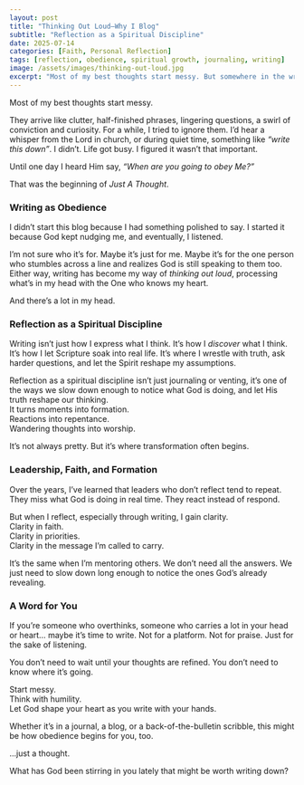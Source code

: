 ```yaml
---
layout: post
title: "Thinking Out Loud—Why I Blog"
subtitle: "Reflection as a Spiritual Discipline"
date: 2025-07-14
categories: [Faith, Personal Reflection]
tags: [reflection, obedience, spiritual growth, journaling, writing]
image: /assets/images/thinking-out-loud.jpg
excerpt: "Most of my best thoughts start messy. But somewhere in the writing, I hear God’s voice. This blog isn’t about platform—it's about obedience, clarity, and growth."
---
```


Most of my best thoughts start messy.  

They arrive like clutter, half-finished phrases, lingering questions, a swirl of conviction and curiosity. For a while, I tried to ignore them. I’d hear a whisper from the Lord in church, or during quiet time, something like *“write this down”*. I didn’t. Life got busy. I figured it wasn’t that important.  

Until one day I heard Him say, *“When are you going to obey Me?”*

That was the beginning of *Just A Thought*.

### Writing as Obedience

I didn’t start this blog because I had something polished to say. I started it because God kept nudging me, and eventually, I listened.  

I’m not sure who it’s for. Maybe it’s just for me. Maybe it’s for the one person who stumbles across a line and realizes God is still speaking to them too. Either way, writing has become my way of *thinking out loud*, processing what’s in my head with the One who knows my heart.

And there’s a lot in my head.

### Reflection as a Spiritual Discipline

Writing isn’t just how I express what I think. It’s how I *discover* what I think. It’s how I let Scripture soak into real life. It’s where I wrestle with truth, ask harder questions, and let the Spirit reshape my assumptions.  

Reflection as a spiritual discipline isn’t just journaling or venting, it’s one of the ways we slow down enough to notice what God is doing, and let His truth reshape our thinking.  
It turns moments into formation.  
Reactions into repentance.  
Wandering thoughts into worship.  

It’s not always pretty. But it’s where transformation often begins.

### Leadership, Faith, and Formation

Over the years, I’ve learned that leaders who don’t reflect tend to repeat. They miss what God is doing in real time. They react instead of respond.  

But when I reflect, especially through writing, I gain clarity.  
Clarity in faith.  
Clarity in priorities.  
Clarity in the message I’m called to carry.  

It’s the same when I’m mentoring others. We don’t need all the answers. We just need to slow down long enough to notice the ones God’s already revealing.

### A Word for You

If you’re someone who overthinks, someone who carries a lot in your head or heart… maybe it’s time to write. Not for a platform. Not for praise. Just for the sake of listening.

You don’t need to wait until your thoughts are refined. You don’t need to know where it’s going.  

Start messy.  
Think with humility.  
Let God shape your heart as you write with your hands.

Whether it’s in a journal, a blog, or a back-of-the-bulletin scribble, this might be how obedience begins for you, too.

…just a thought.


What has God been stirring in you lately that might be worth writing down?

